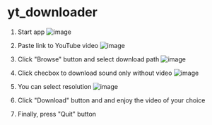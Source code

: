 # yt_downloader

1. Start app
![image](https://user-images.githubusercontent.com/62513514/187087854-9210b5d1-5974-4880-bd86-97a372284fda.png)

2. Paste link to YouTube video
![image](https://user-images.githubusercontent.com/62513514/187088046-82c9541e-0bce-406c-9de9-3c0ebdf650bd.png)

3. Click "Browse" button and select download path
![image](https://user-images.githubusercontent.com/62513514/187088096-c9f09711-a03b-4777-a18e-4ed519210ae4.png)

4. Click checbox to download sound only without video
![image](https://user-images.githubusercontent.com/62513514/187088166-d4fedfba-ace2-4b33-b654-fdba494b5d59.png)

5. You can select resolution
![image](https://user-images.githubusercontent.com/62513514/187088423-b890030c-04ae-4828-bd71-7db886bbaec7.png)

6. Click "Download" button and and enjoy the video of your choice

7. Finally, press "Quit" button

